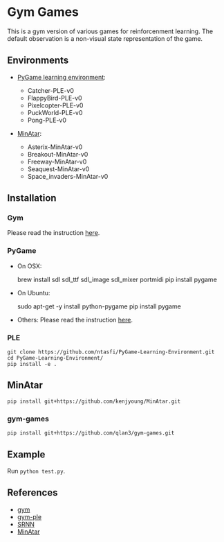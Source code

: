 # Gym Games
This is a gym version of various games for reinforcenment learning. The default observation is a non-visual state representation of the game.

## Environments

- [PyGame learning environment](https://pygame-learning-environment.readthedocs.io/en/latest/user/games.html):
  - Catcher-PLE-v0
  - FlappyBird-PLE-v0
  - Pixelcopter-PLE-v0
  - PuckWorld-PLE-v0
  - Pong-PLE-v0

- [MinAtar](https://github.com/kenjyoung/MinAtar):
  - Asterix-MinAtar-v0
  - Breakout-MinAtar-v0
  - Freeway-MinAtar-v0
  - Seaquest-MinAtar-v0
  - Space_invaders-MinAtar-v0

## Installation

### Gym

Please read the instruction [here](https://github.com/openai/gym).

### PyGame

- On OSX:

    brew install sdl sdl_ttf sdl_image sdl_mixer portmidi
    pip install pygame

- On Ubuntu:

    sudo apt-get -y install python-pygame
    pip install pygame

- Others: Please read the instruction [here](http://www.pygame.org/wiki/GettingStarted#Pygame%20Installation).

### PLE

    git clone https://github.com/ntasfi/PyGame-Learning-Environment.git
    cd PyGame-Learning-Environment/
    pip install -e .

## MinAtar

    pip install git+https://github.com/kenjyoung/MinAtar.git

### gym-games

    pip install git+https://github.com/qlan3/gym-games.git

## Example
Run ``python test.py``.

## References
- [gym](https://github.com/openai/gym/tree/master/)
- [gym-ple](https://github.com/lusob/gym-ple)
- [SRNN](https://github.com/VincentLiu3/SRNN)
- [MinAtar](https://github.com/kenjyoung/MinAtar)